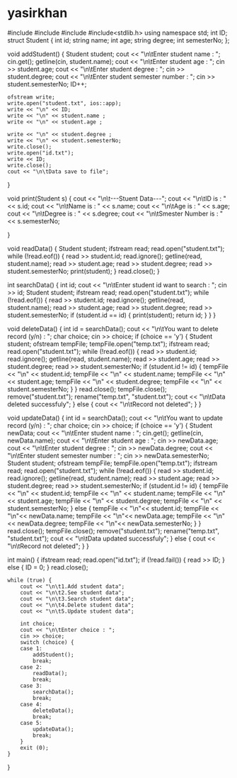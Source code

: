 # yasirkhan
#include <iostream>
#include <fstream>
#include<string>
#include<stdlib.h>
using namespace std;
int ID;
struct Student {
    int id;
    string name;
    int age;
    string degree;
    int semesterNo;
};

void addStudent() {
    Student student;
    cout << "\n\tEnter student name : ";
    cin.get();
    getline(cin, student.name); 
    cout << "\n\tEnter student age : ";
    cin >> student.age;
    cout << "\n\tEnter student degree : ";
    cin >> student.degree;
    cout << "\n\tEnter student semester number : ";
    cin >> student.semesterNo;
    ID++;

    ofstream write;
    write.open("student.txt", ios::app);
    write << "\n" << ID;
    write << "\n" << student.name ;
    write << "\n" << student.age ;

    write << "\n" << student.degree ;
    write << "\n" << student.semesterNo;
    write.close();
    write.open("id.txt");
    write << ID;
    write.close();
    cout << "\n\tData save to file";
}

void print(Student s) {
    cout << "\n\t---Stuent Data---";
    cout << "\n\tID is : " << s.id;
    cout << "\n\tName is : " << s.name;
    cout << "\n\tAge is : " << s.age;
    cout << "\n\tDegree is : " << s.degree;
    cout << "\n\tSmester Number is : " << s.semesterNo;

}

void readData() {
    Student student;
    ifstream read;
    read.open("student.txt");
    while (!read.eof()) {
        read >> student.id;
        read.ignore();
        getline(read, student.name);
        read >> student.age;
        read >> student.degree;
        read >> student.semesterNo;
        print(student);
    }
    read.close();
}

int searchData() {
    int id;
    cout << "\n\tEnter student id want to search : ";
    cin >> id;
    Student student;
    ifstream read;
    read.open("student.txt");
    while (!read.eof()) {
        read >> student.id;
        read.ignore();
        getline(read, student.name);
        read >> student.age;
        read >> student.degree;
        read >> student.semesterNo;
        if (student.id == id) {
            print(student);
            return id;
        }
    }
}

void deleteData() {
    int id = searchData();
    cout << "\n\tYou want to delete record (y/n) : ";
    char choice;
    cin >> choice;
    if (choice == 'y') {
        Student student;
        ofstream tempFile;
        tempFile.open("temp.txt");
        ifstream read;
        read.open("student.txt");
        while (!read.eof()) {
            read >> student.id;
            read.ignore();
            getline(read, student.name);
            read >> student.age;
            read >> student.degree;
            read >> student.semesterNo;
            if (student.id != id) {
                tempFile << "\n" << student.id;
                tempFile << "\n" << student.name;
                tempFile << "\n" << student.age;
                tempFile << "\n" << student.degree;
                tempFile << "\n" << student.semesterNo;
            }
        }
        read.close();
        tempFile.close();
        remove("student.txt");
        rename("temp.txt", "student.txt");
        cout << "\n\tData deleted successfuly";
    }
    else {
        cout << "\n\tRecord not deleted";
    }
}

void updateData() {
    int id = searchData();
    cout << "\n\tYou want to update record (y/n) : ";
    char choice;
    cin >> choice;
    if (choice == 'y') {
        Student newData;
        cout << "\n\tEnter student name : ";
        cin.get();
        getline(cin, newData.name);
        cout << "\n\tEnter student age : ";
        cin >> newData.age;
        cout << "\n\tEnter student degree : ";
        cin >> newData.degree;
        cout << "\n\tEnter student semester number : ";
        cin >> newData.semesterNo;
        Student student;
        ofstream tempFile;
        tempFile.open("temp.txt");
        ifstream read;
        read.open("student.txt");
        while (!read.eof()) {
            read >> student.id;
            read.ignore();
            getline(read, student.name);
            read >> student.age;
            read >> student.degree;
            read >> student.semesterNo;
            if (student.id != id) {
                tempFile << "\n" << student.id;
                tempFile << "\n" << student.name;
                tempFile << "\n" << student.age;
                tempFile << "\n" << student.degree;
                tempFile << "\n" << student.semesterNo;
            }
            else {
                tempFile << "\n"<< student.id;
                tempFile << "\n"<< newData.name;
                tempFile << "\n"<< newData.age;
                tempFile << "\n" << newData.degree;
                tempFile << "\n"<< newData.semesterNo;
            }
        }
        read.close();
        tempFile.close();
        remove("student.txt");
        rename("temp.txt", "student.txt");
        cout << "\n\tData updated successfuly";
    }
    else {
        cout << "\n\tRecord not deleted";
    }
}

int main()
{
    ifstream read;
    read.open("id.txt");
    if (!read.fail()) {
        read >> ID;
    }
    else {
        ID = 0;
    }
    read.close();

    while (true) {
        cout << "\n\t1.Add student data";
        cout << "\n\t2.See student data";
        cout << "\n\t3.Search student data";
        cout << "\n\t4.Delete student data";
        cout << "\n\t5.Update student data";

        int choice;
        cout << "\n\tEnter choice : ";
        cin >> choice;
        switch (choice) {
        case 1:
            addStudent();
            break;
        case 2:
            readData();
            break;
        case 3:
            searchData();
            break;
        case 4:
            deleteData();
            break;
        case 5:
            updateData();
            break;
        }
        exit (0);
    }
}
